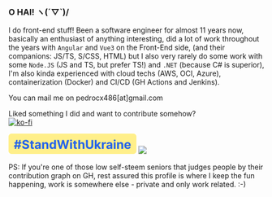 ### O HAI! ヽ(´▽`)/
  
I do front-end stuff! Been a software engineer for almost 11 years now, basically an enthusiast of anything interesting, did a lot of work throughout the years with `Angular` and `Vue3` on the Front-End side, (and their companions: JS/TS, S/CSS, HTML) but I also very rarely do some work with some `Node.JS` (JS and TS, but prefer TS!) and `.NET` (because C# is superior), I'm also kinda experienced with cloud techs (AWS, OCI, Azure), containerization (Docker) and CI/CD (GH Actions and Jenkins).  
  
You can mail me on pedrocx486[at]gmail.com
    
Liked something I did and want to contribute somehow?  
[![ko-fi](https://ko-fi.com/img/githubbutton_sm.svg)](https://ko-fi.com/R5R1EGOHQ)
  
[![StandWithUkraine](https://raw.githubusercontent.com/vshymanskyy/StandWithUkraine/main/badges/StandWithUkraine.svg)](https://github.com/vshymanskyy/StandWithUkraine/blob/main/docs/README.md) ![](https://komarev.com/ghpvc/?username=pedrocx486) 
  
PS: If you're one of those low self-steem seniors that judges people by their contribution graph on GH, rest assured this profile is where I keep the fun happening, work is somewhere else - private and only work related. :-)
